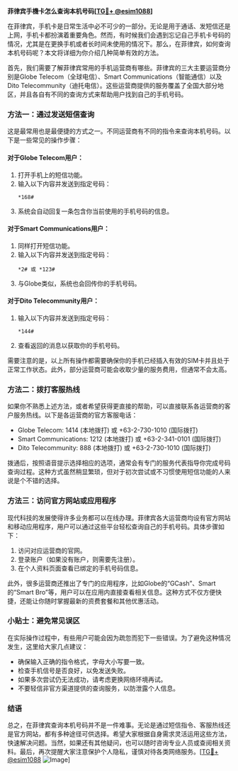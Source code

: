 **菲律宾手機卡怎么查询本机号码[[TG💪+ @esim1088](https://t.me/s/esim1088)]**

在菲律宾，手机卡是日常生活中必不可少的一部分。无论是用于通话、发短信还是上网，手机卡都扮演着重要角色。然而，有时候我们会遇到忘记自己手机卡号码的情况，尤其是在更换手机或者长时间未使用的情况下。那么，在菲律宾，如何查询本机号码呢？本文将详细为你介绍几种简单有效的方法。

首先，我们需要了解菲律宾常用的手机运营商有哪些。菲律宾的三大主要运营商分别是Globe Telecom（全球电信）、Smart Communications（智能通信）以及Dito Telecommunity（迪托电信）。这些运营商提供的服务覆盖了全国大部分地区，并且各自有不同的查询方式来帮助用户找到自己的手机号码。

### 方法一：通过发送短信查询

这是最常用也是最便捷的方式之一。不同运营商有不同的指令来查询本机号码。以下是一些常见的操作步骤：

#### 对于Globe Telecom用户：
1. 打开手机上的短信功能。
2. 输入以下内容并发送到指定号码：
   ```
   *168#
   ```
3. 系统会自动回复一条包含你当前使用的手机号码的信息。

#### 对于Smart Communications用户：
1. 同样打开短信功能。
2. 输入以下内容并发送到指定号码：
   ```
   *2# 或 *123#
   ```
3. 与Globe类似，系统也会回传你的手机号码。

#### 对于Dito Telecommunity用户：
1. 输入以下内容并发送到指定号码：
   ```
   *144#
   ```
2. 查看返回的消息以获取你的手机号码。

需要注意的是，以上所有操作都需要确保你的手机已经插入有效的SIM卡并且处于正常工作状态。此外，部分运营商可能会收取少量的服务费用，但通常不会太高。

### 方法二：拨打客服热线

如果你不熟悉上述方法，或者希望获得更直接的帮助，可以直接联系各运营商的客户服务热线。以下是各运营商的官方客服电话：

- Globe Telecom: 1414 (本地拨打) 或 +63-2-730-1010 (国际拨打)
- Smart Communications: 1212 (本地拨打) 或 +63-2-341-0101 (国际拨打)
- Dito Telecommunity: 888 (本地拨打) 或 +63-2-730-1010 (国际拨打)

拨通后，按照语音提示选择相应的选项，通常会有专门的服务代表指导你完成号码查询过程。这种方式虽然稍显繁琐，但对于初次尝试或不习惯使用短信功能的人来说是个不错的选择。

### 方法三：访问官方网站或应用程序

现代科技的发展使得许多业务都可以在线办理。菲律宾各大运营商均设有官方网站和移动应用程序，用户可以通过这些平台轻松查询自己的手机号码。具体步骤如下：

1. 访问对应运营商的官网。
2. 登录账户（如果没有账户，则需要先注册）。
3. 在个人资料页面查看已绑定的手机号码信息。

此外，很多运营商还推出了专门的应用程序，比如Globe的“GCash”、Smart的“Smart Bro”等，用户可以在应用内直接查看相关信息。这种方式不仅方便快捷，还能让你随时掌握最新的资费套餐和其他优惠活动。

### 小贴士：避免常见误区

在实际操作过程中，有些用户可能会因为疏忽而犯下一些错误。为了避免这种情况发生，这里给大家几点建议：

- 确保输入正确的指令格式，字母大小写要一致。
- 检查手机信号是否良好，以免发送失败。
- 如果多次尝试仍无法成功，请考虑更换网络环境再试。
- 不要轻信非官方渠道提供的查询服务，以防泄露个人信息。

### 结语

总之，在菲律宾查询本机号码并不是一件难事。无论是通过短信指令、客服热线还是官方网站，都有多种途径可供选择。希望大家根据自身需求灵活运用这些方法，快速解决问题。当然，如果还有其他疑问，也可以随时咨询专业人员或查阅相关资料。最后，再次提醒大家注意保护个人隐私，谨慎对待各类网络服务。[[TG💪+ @esim1088](https://t.me/s/esim1088) ![Image](https://i.postimg.cc/4NQfJmqS/Snipaste-2025-05-13-00-14-12.png)]
